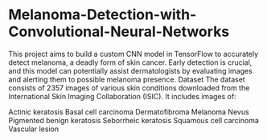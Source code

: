 # Melanoma-Detection-with-Convolutional-Neural-Networks
This project aims to build a custom CNN model in TensorFlow to accurately detect melanoma, a deadly form of skin cancer. Early detection is crucial, and this model can potentially assist dermatologists by evaluating images and alerting them to possible melanoma presence.
Dataset
The dataset consists of 2357 images of various skin conditions downloaded from the International Skin Imaging Collaboration (ISIC). It includes images of:

Actinic keratosis
Basal cell carcinoma
Dermatofibroma
Melanoma
Nevus
Pigmented benign keratosis
Seborrheic keratosis
Squamous cell carcinoma
Vascular lesion

